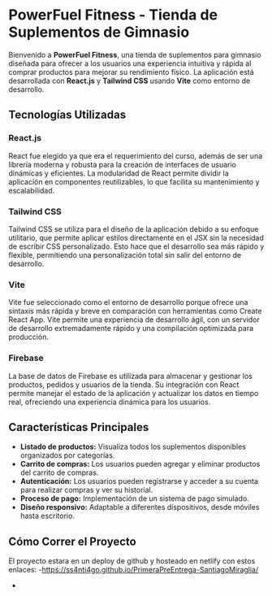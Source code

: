 # PowerFuel Fitness - Tienda de Suplementos de Gimnasio

Bienvenido a **PowerFuel Fitness**, una tienda de suplementos para gimnasio diseñada para ofrecer a los usuarios una experiencia intuitiva y rápida al comprar productos para mejorar su rendimiento físico. La aplicación está desarrollada con **React.js** y **Tailwind CSS** usando **Vite** como entorno de desarrollo.

## Tecnologías Utilizadas

### React.js
React fue elegido ya que era el requerimiento del curso, además de ser una librería moderna y robusta para la creación de interfaces de usuario dinámicas y eficientes. La modularidad de React permite dividir la aplicación en componentes reutilizables, lo que facilita su mantenimiento y escalabilidad.

### Tailwind CSS
Tailwind CSS se utiliza para el diseño de la aplicación debido a su enfoque utilitario, que permite aplicar estilos directamente en el JSX sin la necesidad de escribir CSS personalizado. Esto hace que el desarrollo sea más rápido y flexible, permitiendo una personalización total sin salir del entorno de desarrollo.

### Vite
Vite fue seleccionado como el entorno de desarrollo porque ofrece una sintaxis más rápida y breve en comparación con herramientas como Create React App. Vite permite una experiencia de desarrollo ágil, con un servidor de desarrollo extremadamente rápido y una compilación optimizada para producción.

### Firebase
La base de datos de Firebase es utilizada para almacenar y gestionar los productos, pedidos y usuarios de la tienda. Su integración con React permite manejar el estado de la aplicación y actualizar los datos en tiempo real, ofreciendo una experiencia dinámica para los usuarios.

## Características Principales

- **Listado de productos:** Visualiza todos los suplementos disponibles organizados por categorías.
- **Carrito de compras:** Los usuarios pueden agregar y eliminar productos del carrito de compras.
- **Autenticación:** Los usuarios pueden registrarse y acceder a su cuenta para realizar compras y ver su historial.
- **Proceso de pago:** Implementación de un sistema de pago simulado.
- **Diseño responsivo:** Adaptable a diferentes dispositivos, desde móviles hasta escritorio.

## Cómo Correr el Proyecto

El proyecto estara en un deploy de github y hosteado en netlify con estos enlaces:
-https://ss4nti4go.github.io/PrimeraPreEntrega-SantiagoMiraglia/

-
